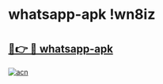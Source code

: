 # whatsapp-apk !wn8iz

# <h2><a href="https://657tsj.esa.edu.pl?title=whatsapp-apk&ref=wn8iz">🔗👉 🔴 whatsapp-apk</a></h2>

[![acn](https://github.com/user-attachments/assets/0f9c940e-d8b0-45ae-aac7-cd30a18b3e1c)](https://657tsj.esa.edu.pl?title=whatsapp-apk&ref=wn8iz)

